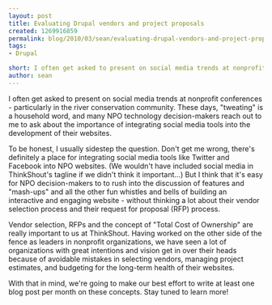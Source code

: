 ```yaml
---
layout: post
title: Evaluating Drupal vendors and project proposals
created: 1269916859
permalink: blog/2010/03/sean/evaluating-drupal-vendors-and-project-proposals/
tags:
- Drupal

short: I often get asked to present on social media trends at nonprofit conferences - particularly in the river conservation community. These days, "tweating" is a household word, and many NPO technology decision-makers reach out to me to ask about the importance of integrating social media tools into the development of their websites.
author: sean
---
```

I often get asked to present on social media trends at nonprofit conferences - particularly in the river conservation community. These days, "tweating" is a household word, and many NPO technology decision-makers reach out to me to ask about the importance of integrating social media tools into the development of their websites.

To be honest, I usually sidestep the question. Don't get me wrong, there's definitely a place for integrating social media tools like Twitter and Facebook into NPO websites. (We wouldn't have included social media in ThinkShout's tagline if we didn't think it important...) But I think that it's easy for NPO decision-makers to to rush into the discussion of features and "mash-ups" and all the other fun whistles and bells of building an interactive and engaging website - without thinking a lot about their vendor selection process and their request for proposal (RFP) process.

Vendor selection, RFPs and the concept of "Total Cost of Ownership" are really important to us at ThinkShout. Having worked on the other side of the fence as leaders in nonprofit organizations, we have seen a lot of organizations with great intentions and vision get in over their heads because of avoidable mistakes in selecting vendors, managing project estimates, and budgeting for the long-term health of their websites.

With that in mind, we're going to make our best effort to write at least one blog post per month on these concepts. Stay tuned to learn more!
